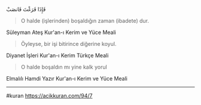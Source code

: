 >
فَإِذَا فَرَغْتَ فَانصَبْ

> O halde (işlerinden) boşaldığın zaman (ibadete) dur.

Süleyman Ateş Kur'an-ı Kerim ve Yüce Meali

>  Öyleyse, bir işi bitirince diğerine koyul.

Diyanet İşleri Kur'an-ı Kerim Türkçe Meali

> O halde boşaldın mı yine kalk yorul

Elmalılı Hamdi Yazır Kur'an-ı Kerim ve Yüce Meali

---

#kuran 
https://acikkuran.com/94/7



